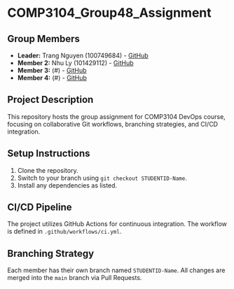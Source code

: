 # COMP3104_Group48_Assignment

## Group Members
- **Leader:** Trang Nguyen (100749684) - [GitHub](https://github.com/t-cecilia-nguyen)
- **Member 2:**  Nhu Ly (101429112) - [GitHub](https://github.com/nhunique)
- **Member 3:**  (#) - [GitHub](#)
- **Member 4:** (#) - [GitHub](#)

## Project Description
This repository hosts the group assignment for COMP3104 DevOps course, focusing on
collaborative Git workflows, branching strategies, and CI/CD integration.

## Setup Instructions
1. Clone the repository.
2. Switch to your branch using `git checkout STUDENTID-Name`.
3. Install any dependencies as listed.

## CI/CD Pipeline
The project utilizes GitHub Actions for continuous integration. The workflow is defined
in `.github/workflows/ci.yml`.

## Branching Strategy
Each member has their own branch named `STUDENTID-Name`. All changes are
merged into the `main` branch via Pull Requests.